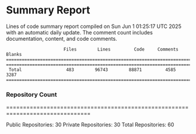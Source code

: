 # Summary Report
Lines of code summary report compiled on Sun Jun  1 01:25:17 UTC 2025 with an automatic daily update. The comment count includes documentation, content, and code comments.
```
                      Files        Lines         Code     Comments       Blanks
===============================================================================
===============================================================================
 Total                 483        96743        88871         4585         3287
===============================================================================
```

### Repository Count
===============================================================================

Public Repositories: 30
Private Repositories: 30
Total Repositories: 60

